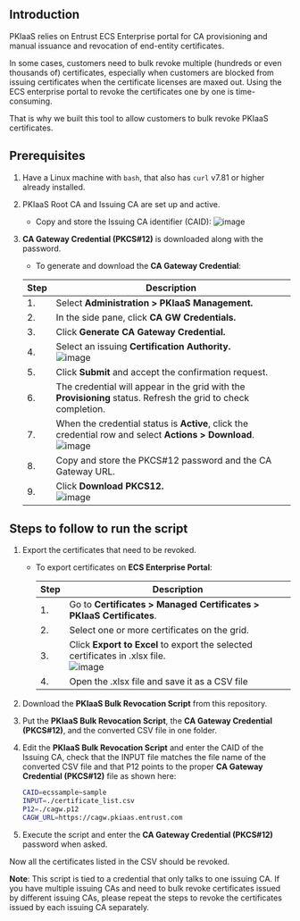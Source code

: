 ## Introduction

PKIaaS relies on Entrust ECS Enterprise portal for CA provisioning and manual issuance and revocation of end-entity certificates.

In some cases, customers need to bulk revoke multiple (hundreds or even thousands of) certificates, especially when customers are blocked from issuing certificates when the certificate licenses are maxed out.  Using the ECS enterprise portal to revoke the certificates one by one is time-consuming.  

That is why we built this tool to allow customers to bulk revoke PKIaaS certificates.

## Prerequisites

1. Have a Linux machine with `bash`, that also has `curl` v7.81 or higher already installed.
2. PKIaaS Root CA and Issuing CA are set up and active.
   - Copy and store the Issuing CA identifier (CAID):
![image](https://user-images.githubusercontent.com/98990887/171658845-a006a93b-bda6-4cf5-9026-b7fa3f734b32.png)

3. **CA Gateway Credential (PKCS#12)** is downloaded along with the password.
   - To generate and download the **CA Gateway Credential**:

    | Step | Description |
    | --- | --- |
    | 1. | Select **Administration > PKIaaS Management.** |
    | 2. | In the side pane, click **CA GW Credentials.** |
    | 3. | Click **Generate CA Gateway Credential.** |
    | 4. | Select an issuing **Certification Authority.**<br />![image](https://user-images.githubusercontent.com/98990887/172181635-935e89d9-5b37-4c75-b7f7-3a25d350bcab.png) |
    | 5. | Click **Submit** and accept the confirmation request. |
    | 6. | The credential will appear in the grid with the **Provisioning** status. Refresh the grid to check completion. |
    | 7. | When the credential status is **Active**, click the credential row and select **Actions > Download**.<br />![image](https://user-images.githubusercontent.com/98990887/172181770-2225d0f8-074d-4b61-81ef-94e75d9e4b0c.png) |
    | 8. | Copy and store the PKCS#12 password and the CA Gateway URL. |
    | 9. | Click **Download PKCS12.**<br />![image](https://user-images.githubusercontent.com/98990887/172181900-f3adc645-ca85-4483-b90b-3e0b482d754a.png) |

## Steps to follow to run the script

1. Export the certificates that need to be revoked.
   - To export certificates on **ECS Enterprise Portal**:

        | Step | Description |
        | --- | --- |
        | 1. | Go to **Certificates > Managed Certificates > PKIaaS Certificates**. |
        | 2. | Select one or more certificates on the grid. |
        | 3. | Click **Export to Excel** to export the selected certificates in .xlsx file.<br />![image](https://user-images.githubusercontent.com/98990887/172182457-de4bfadc-b2c0-4534-9937-5a45adb42680.png) |
        | 4. | Open the .xlsx file and save it as a CSV file |

2. Download the **PKIaaS Bulk Revocation Script** from this repository.
3. Put the **PKIaaS Bulk Revocation Script**, the **CA Gateway Credential (PKCS#12)**, and the converted CSV file in one folder.
4. Edit the **PKIaaS Bulk Revocation Script** and enter the CAID of the Issuing CA, check that the INPUT file matches the file name of the converted CSV file and that P12 points to the proper **CA Gateway Credential (PKCS#12)** file as shown here:

    ```bash
    CAID=ecssample~sample
    INPUT=./certificate_list.csv
    P12=./cagw.p12
    CAGW_URL=https://cagw.pkiaas.entrust.com
    ```

5. Execute the script and enter the **CA Gateway Credential (PKCS#12)** password when asked.

Now all the certificates listed in the CSV should be revoked.

**Note**: This script is tied to a credential that only talks to one issuing CA. If you have multiple issuing CAs and need to bulk revoke certificates issued by different issuing CAs, please repeat the steps to revoke the certificates issued by each issuing CA separately.
